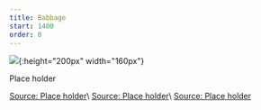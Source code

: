```yaml
---
title: Babbage
start: 1400
order: 0
---
```


![](http://4.bp.blogspot.com/-dSovKAAOnf4/USmy1SnDfTI/AAAAAAAAARw/AWNIWKrjTcI/s200/babbage.png){:height="200px" width="160px"}

Place holder

[Source: Place holder](https://www.biblio.com/blog/2014/11/renaissance-codes-ciphers-exhibition-folger/#)\\
[Source: Place holder](http://math.ucsd.edu/~crypto/java/EARLYCIPHERS/Monoalphabetic.html)\\
[Source: Place holder](http://www.101computing.net/frequency-analysis/)

